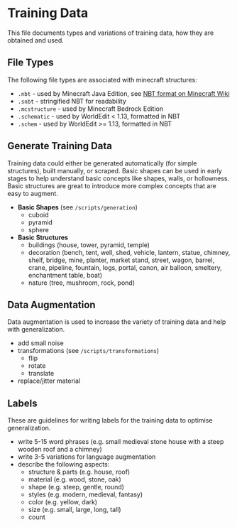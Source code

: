 # Training Data
This file documents types and variations of training data, how they are obtained and used.

## File Types
The following file types are associated with minecraft structures:
- `.nbt` - used by Minecraft Java Edition, see [NBT format on Minecraft Wiki](https://minecraft.fandom.com/wiki/NBT_format)
- `.snbt` - stringified NBT for readability
- `.mcstructure` - used by Minecraft Bedrock Edition
- `.schematic` - used by WorldEdit < 1.13, formatted in NBT
- `.schem` - used by WorldEdit >= 1.13, formatted in NBT

## Generate Training Data
Training data could either be generated automatically (for simple structures), built manually, or scraped.
Basic shapes can be used in early stages to help understand basic concepts like shapes, walls, or hollowness.
Basic structures are great to introduce more complex concepts that are easy to augment.
- **Basic Shapes** (see `/scripts/generation`)
  - cuboid
  - pyramid
  - sphere
- **Basic Structures**
  - buildings (house, tower, pyramid, temple)
  - decoration (bench, tent, well, shed, vehicle, lantern, statue, chimney, shelf, bridge, mine, planter, market stand,
    street, wagon, barrel, crane, pipeline, fountain, logs, portal, canon, air balloon, smeltery, enchantment table,
    boat)
  - nature (tree, mushroom, rock, pond)

## Data Augmentation
Data augmentation is used to increase the variety of training data and help with generalization.
- add small noise
- transformations (see `/scripts/transformations`)
  - flip
  - rotate
  - translate
- replace/jitter material

## Labels
These are guidelines for writing labels for the training data to optimise generalization.
- write 5-15 word phrases (e.g. small medieval stone house with a steep wooden roof and a chimney)
- write 3-5 variations for language augmentation
- describe the following aspects:
  - structure & parts (e.g. house, roof)
  - material (e.g. wood, stone, oak)
  - shape (e.g. steep, gentle, round)
  - styles (e.g. modern, medieval, fantasy)
  - color (e.g. yellow, dark)
  - size (e.g. small, large, long, tall)
  - count